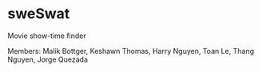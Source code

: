 # sweSwat
Movie show-time finder

Members: Malik Bottger, Keshawn Thomas, Harry Nguyen, Toan Le, Thang Nguyen, Jorge Quezada
